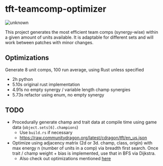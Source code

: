 # tft-teamcomp-optimizer

![unknown](https://user-images.githubusercontent.com/39736205/124393917-e0536b80-dcca-11eb-8aed-ada95a06e3e3.png)

This project generates the most efficient team comps (synergy-wise) within a given amount of units available. It is adaptable for different sets and will work between patches with minor changes.

## Optimizations

Generate 8 unit comps, 100 run average, using Rust unless specified

- 2h python
- 5.10s original rust implementation
- 4.91s no empty synergy / variable length champ synergies
- 5.73s refactor using enum, no empty synergy

## TODO

- Procedurally generate champ and trait data at compile time using game data (`object.sets[6].champions`)
  - Use `build.rs` if necessary
  - https://raw.communitydragon.org/latest/cdragon/tft/en_us.json
- Optimize using adjacency matrix (2d or 3d. champ, class, origin) with max energy n (number of units in a comp) via breadth first search. Once trait / champ weight + bias is implemented, use that in BFS via Dijkstra.
  - Also check out optimizations mentioned [here](https://redd.it/oams7w)
